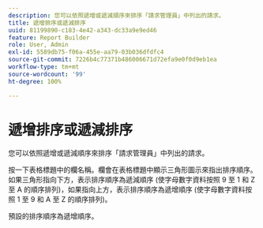 ```yaml
---
description: 您可以依照遞增或遞減順序來排序「請求管理員」中列出的請求。
title: 遞增排序或遞減排序
uuid: 81199890-c183-4e42-a343-dc33a9e9ed46
feature: Report Builder
role: User, Admin
exl-id: 5589db75-f06a-455e-aa79-03b036dfdfc4
source-git-commit: 7226b4c77371b486006671d72efa9e0f0d9eb1ea
workflow-type: tm+mt
source-wordcount: '99'
ht-degree: 100%

---
```


# 遞增排序或遞減排序

您可以依照遞增或遞減順序來排序「請求管理員」中列出的請求。

按一下表格標題中的欄名稱。欄會在表格標題中顯示三角形圖示來指出排序順序。如果三角形指向下方，表示排序順序為遞減順序 (使字母數字資料按照 9 至 1 和 Z 至 A 的順序排列)，如果指向上方，表示排序順序為遞增順序 (使字母數字資料按照 1 至 9 和 A 至 Z 的順序排列)。

預設的排序順序為遞增順序。
